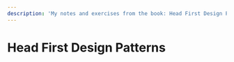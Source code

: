 ```yaml
---
description: 'My notes and exercises from the book: Head First Design Patterns'
---
```


# Head First Design Patterns

